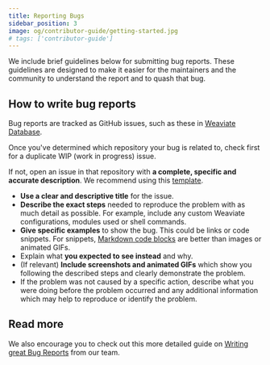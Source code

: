 ```yaml
---
title: Reporting Bugs
sidebar_position: 3
image: og/contributor-guide/getting-started.jpg
# tags: ['contributor-guide']
---
```


We include brief guidelines below for submitting bug reports. These guidelines are designed to make it easier for the maintainers and the community to understand the report and to quash that bug.

## How to write bug reports

Bug reports are tracked as GitHub issues, such as these in [Weaviate Database](https://github.com/weaviate/weaviate/issues).

Once you've determined which repository your bug is related to, check first for a duplicate WIP (work in progress) issue.

If not, open an issue in that repository with **a complete, specific and accurate description**. We recommend using this [template](https://github.com/weaviate/docs/blob/main/.github/ISSUE_TEMPLATE/report_bug.yml).

* **Use a clear and descriptive title** for the issue.
* **Describe the exact steps** needed to reproduce the problem with as much detail as possible. For example, include any custom Weaviate configurations, modules used or shell commands.
* **Give specific examples** to show the bug. This could be links or code snippets. For snippets, [Markdown code blocks](https://help.github.com/articles/markdown-basics/#multiple-lines) are better than images or animated GIFs.
* Explain what **you expected to see instead** and why.
* (If relevant) **Include screenshots and animated GIFs** which show you following the described steps and clearly demonstrate the problem.
* If the problem was not caused by a specific action, describe what you were doing before the problem occurred and any additional information which may help to reproduce or identify the problem.

## Read more

We also encourage you to check out this more detailed guide on [Writing great Bug Reports](/weaviate/more-resources/write-great-bug-reports.md) from our team.
